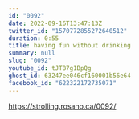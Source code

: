 ```yaml
---
id: "0092"
date: 2022-09-16T13:47:13Z
twitter_id: "1570772855272640512"
duration: 0:55
title: having fun without drinking
summary: null
slug: "0092"
youtube_id: tJT87g1BpQg
ghost_id: 63247ee046cf160001b56e64
facebook_id: "622322172735071"
---
```

https://strolling.rosano.ca/0092/
